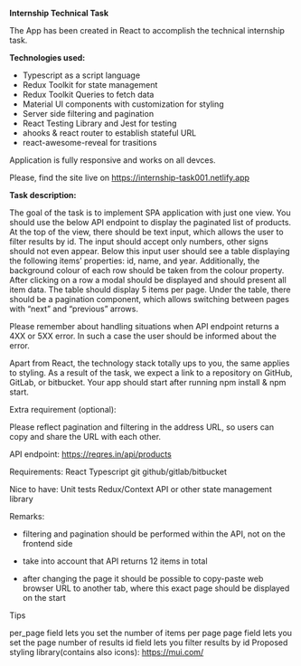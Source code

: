 **Internship Technical Task**

The App has been created in React to accomplish the technical internship task.

**Technologies used:**

- Typescript as a script language
- Redux Toolkit for state management
- Redux Toolkit Queries to fetch data
- Material UI components with customization for styling
- Server side filtering and pagination
- React Testing Library and Jest for testing
- ahooks & react router to establish stateful URL
- react-awesome-reveal for trasitions

Application is fully responsive and works on all devces.

Please, find the site live on https://internship-task001.netlify.app

**Task description:**

The goal of the task is to implement SPA application with just one view. You should use the below API endpoint to display the paginated list of products. At the top of the view, there should be text input, which allows the user to filter results by id. The input should accept only numbers, other signs should not even appear. Below this input user should see a table displaying the following items’ properties: id, name, and year. Additionally, the background colour of each row should be taken from the colour property. After clicking on a row a modal should be displayed and should present all item data. The table should display 5 items per page. Under the table, there should be a pagination component, which allows switching between pages with “next” and “previous” arrows.

Please remember about handling situations when API endpoint returns a 4XX or 5XX error. In such a case the user should be informed about the error.

Apart from React, the technology stack totally ups to you, the same applies to styling. As a result of the task, we expect a link to a repository on GitHub, GitLab, or bitbucket. Your app should start after running npm install & npm start.

Extra requirement (optional):

Please reflect pagination and filtering in the address URL, so users can copy and share the URL with each other.

API endpoint:
https://reqres.in/api/products

Requirements:
React
Typescript
git
github/gitlab/bitbucket

Nice to have:
Unit tests
Redux/Context API or other state management library

Remarks:

- filtering and pagination should be performed within the API, not on the frontend side

- take into account that API returns 12 items in total

- after changing the page it should be possible to copy-paste web browser URL to another tab, where this exact page should be displayed on the start

Tips

per_page field lets you set the number of items per page
page field lets you set the page number of results
id field lets you filter results by id
Proposed styling library(contains also icons): https://mui.com/
